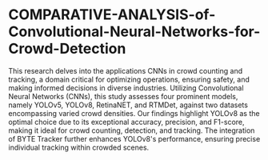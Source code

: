 # COMPARATIVE-ANALYSIS-of-Convolutional-Neural-Networks-for-Crowd-Detection
This research delves into the applications CNNs in crowd counting and tracking, a domain critical for optimizing operations, ensuring safety, and making informed decisions in diverse industries. Utilizing Convolutional Neural Networks (CNNs), this study assesses four prominent models, namely YOLOv5, YOLOv8, RetinaNET, and RTMDet, against two datasets encompassing varied crowd densities.
Our findings highlight YOLOv8 as the optimal choice due to its exceptional accuracy, precision, and F1-score, making it ideal for crowd counting, detection, and tracking. The integration of BYTE Tracker further enhances YOLOv8's performance, ensuring precise individual tracking within crowded scenes.


  
